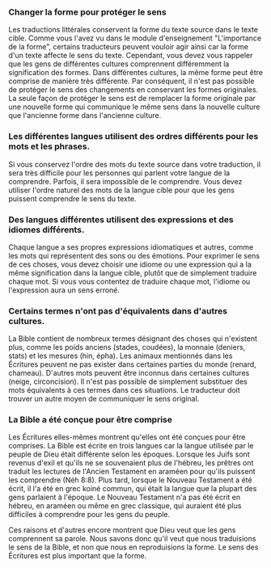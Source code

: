 ### Changer la forme pour protéger le sens

Les traductions littérales conservent la forme du texte source dans le texte cible. Comme vous l'avez vu dans le module d'enseignement "L'importance de la forme", certains traducteurs peuvent vouloir agir ainsi car la forme d'un texte affecte le sens du texte. Cependant, vous devez vous rappeler que les gens de différentes cultures comprennent différemment la signification des formes. Dans différentes cultures, la même forme peut être comprise de manière très différente. Par conséquent, il n'est pas possible de protéger le sens des changements en conservant les formes originales. La seule façon de protéger le sens est de remplacer la forme originale par une nouvelle forme qui communique le même sens dans la nouvelle culture que l'ancienne forme dans l'ancienne culture.

### Les différentes langues utilisent des ordres différents pour les mots et les phrases.

Si vous conservez l'ordre des mots du texte source dans votre traduction, il sera très difficile pour les personnes qui parlent votre langue de la comprendre. Parfois, il sera impossible de le comprendre. Vous devez utiliser l'ordre naturel des mots de la langue cible pour que les gens puissent comprendre le sens du texte.

### Des langues différentes utilisent des expressions et des idiomes différents.

Chaque langue a ses propres expressions idiomatiques et autres, comme les mots qui représentent des sons ou des émotions. Pour exprimer le sens de ces choses, vous devez choisir une idiome ou une expression qui a la même signification dans la langue cible, plutôt que de simplement traduire chaque mot. Si vous vous contentez de traduire chaque mot, l'idiome ou l'expression aura un sens erroné.

### Certains termes n'ont pas d'équivalents dans d'autres cultures.

La Bible contient de nombreux termes désignant des choses qui n'existent plus, comme les poids anciens (stades, coudées), la monnaie (deniers, stats) et les mesures (hin, épha). Les animaux mentionnés dans les Écritures peuvent ne pas exister dans certaines parties du monde (renard, chameau). D'autres mots peuvent être inconnus dans certaines cultures (neige, circoncision). Il n'est pas possible de simplement substituer des mots équivalents à ces termes dans ces situations. Le traducteur doit trouver un autre moyen de communiquer le sens original.

### La Bible a été conçue pour être comprise

Les Écritures elles-mêmes montrent qu'elles ont été conçues pour être comprises. La Bible est écrite en trois langues car la langue utilisée par le peuple de Dieu était différente selon les époques. Lorsque les Juifs sont revenus d'exil et qu'ils ne se souvenaient plus de l'hébreu, les prêtres ont traduit les lectures de l'Ancien Testament en araméen pour qu'ils puissent les comprendre (Néh 8:8). Plus tard, lorsque le Nouveau Testament a été écrit, il l'a été en grec koiné commun, qui était la langue que la plupart des gens parlaient à l'époque. Le Nouveau Testament n'a pas été écrit en hébreu, en araméen ou même en grec classique, qui auraient été plus difficiles à comprendre pour les gens du peuple.

Ces raisons et d'autres encore montrent que Dieu veut que les gens comprennent sa parole. Nous savons donc qu'il veut que nous traduisions le sens de la Bible, et non que nous en reproduisions la forme. Le sens des Écritures est plus important que la forme.
